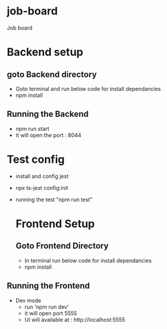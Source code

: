 # job-board
Job board

# Backend setup

##  goto Backend directory

 - Goto terminal and run below code for install dependancies
 - npm install

 ## Running the Backend

  - npm run start
  - it will open the port : 8044
 
# Test config
- install and config jest
- npx ts-jest config:init
- running the test  "npm run test"

  # Frontend Setup

  ## Goto Frontend Directory
  - In terminal run below code for install dependancies
   - npm install

 ## Running the Frontend

 - Dev mode
    - run 'npm run dev'
    - it will open port 5555
    - UI will available at : http://localhost:5555




